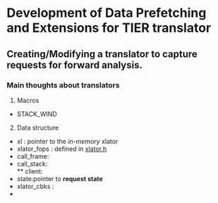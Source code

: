 # Development of Data Prefetching and Extensions for TIER translator #
## Creating/Modifying a translator to capture requests for forward analysis. ##
### Main thoughts about translators ###
1. Macros
  * STACK_WIND
2. Data structure
* xl          : pointer to the _in-memory_ xlator
* xlator_fops : defined in [xlator.h](https://github.com/code2hack/glusterfs/blob/doc/libglusterfs/src/xlator.h)
* call_frame:
* call_stack:  
 ** client:
 * state:pointer to **request state**
* xlator_cbks :
* 
